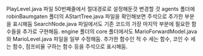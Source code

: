 PlayLevel.java 파일 50번째줄에서 절대경로로 설정해둔것 변경할 것
agents 폴더에 robinBaumgaten  폴더의 AStartTree.java 파일을 확인해보면 주석으로 추가한 부분을 표시해둠
SearchNode.java 파일에서도 기존 코드의 가장 마지막 부분에 필요한 함수들을 추가로 구현해둠.
engine 폴더의 core 폴더에서도 MarioForwardModel.java와 MarioLevel.java 파일을 일부 수정해둠. 추가한 함수인 적 수 세는 함수, 코인 수 세는 함수, 점프비율 구하는 함수 등을 주석으로 표시해둠.

